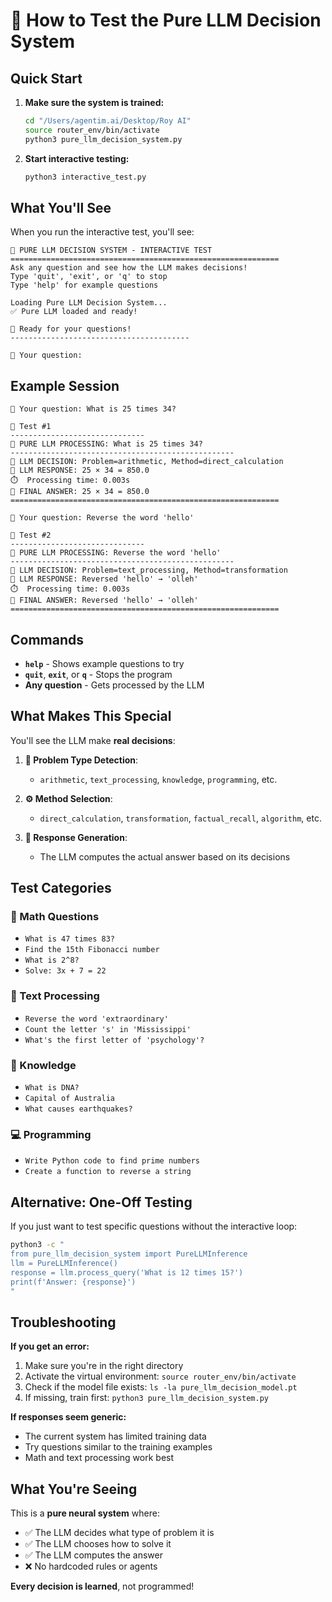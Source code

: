 # 🤖 How to Test the Pure LLM Decision System

## Quick Start

1. **Make sure the system is trained:**
   ```bash
   cd "/Users/agentim.ai/Desktop/Roy AI"
   source router_env/bin/activate
   python3 pure_llm_decision_system.py
   ```

2. **Start interactive testing:**
   ```bash
   python3 interactive_test.py
   ```

## What You'll See

When you run the interactive test, you'll see:

```
🤖 PURE LLM DECISION SYSTEM - INTERACTIVE TEST
============================================================
Ask any question and see how the LLM makes decisions!
Type 'quit', 'exit', or 'q' to stop
Type 'help' for example questions

Loading Pure LLM Decision System...
✅ Pure LLM loaded and ready!

🎯 Ready for your questions!
----------------------------------------

🤔 Your question: 
```

## Example Session

```
🤔 Your question: What is 25 times 34?

📝 Test #1
------------------------------
🤖 PURE LLM PROCESSING: What is 25 times 34?
--------------------------------------------------
🧠 LLM DECISION: Problem=arithmetic, Method=direct_calculation
💬 LLM RESPONSE: 25 × 34 = 850.0
⏱️  Processing time: 0.003s
🎉 FINAL ANSWER: 25 × 34 = 850.0
============================================================

🤔 Your question: Reverse the word 'hello'

📝 Test #2
------------------------------
🤖 PURE LLM PROCESSING: Reverse the word 'hello'
--------------------------------------------------
🧠 LLM DECISION: Problem=text_processing, Method=transformation
💬 LLM RESPONSE: Reversed 'hello' → 'olleh'
⏱️  Processing time: 0.003s
🎉 FINAL ANSWER: Reversed 'hello' → 'olleh'
============================================================
```

## Commands

- **`help`** - Shows example questions to try
- **`quit`**, **`exit`**, or **`q`** - Stops the program
- **Any question** - Gets processed by the LLM

## What Makes This Special

You'll see the LLM make **real decisions**:

1. **🧠 Problem Type Detection**: 
   - `arithmetic`, `text_processing`, `knowledge`, `programming`, etc.

2. **⚙️ Method Selection**:
   - `direct_calculation`, `transformation`, `factual_recall`, `algorithm`, etc.

3. **💬 Response Generation**:
   - The LLM computes the actual answer based on its decisions

## Test Categories

### 🔢 Math Questions
- `What is 47 times 83?`
- `Find the 15th Fibonacci number`
- `What is 2^8?`
- `Solve: 3x + 7 = 22`

### 📝 Text Processing  
- `Reverse the word 'extraordinary'`
- `Count the letter 's' in 'Mississippi'`
- `What's the first letter of 'psychology'?`

### 🧠 Knowledge
- `What is DNA?`
- `Capital of Australia`
- `What causes earthquakes?`

### 💻 Programming
- `Write Python code to find prime numbers`
- `Create a function to reverse a string`

## Alternative: One-Off Testing

If you just want to test specific questions without the interactive loop:

```bash
python3 -c "
from pure_llm_decision_system import PureLLMInference
llm = PureLLMInference()
response = llm.process_query('What is 12 times 15?')
print(f'Answer: {response}')
"
```

## Troubleshooting

**If you get an error:**
1. Make sure you're in the right directory
2. Activate the virtual environment: `source router_env/bin/activate`
3. Check if the model file exists: `ls -la pure_llm_decision_model.pt`
4. If missing, train first: `python3 pure_llm_decision_system.py`

**If responses seem generic:**
- The current system has limited training data
- Try questions similar to the training examples
- Math and text processing work best

## What You're Seeing

This is a **pure neural system** where:
- ✅ The LLM decides what type of problem it is
- ✅ The LLM chooses how to solve it  
- ✅ The LLM computes the answer
- ❌ No hardcoded rules or agents

**Every decision is learned**, not programmed!